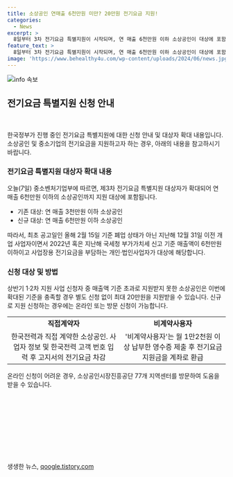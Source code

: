 ```yaml
---
title: 소상공인 연매출 6천만원 미만? 20만원 전기요금 지원!
categories:
  - News
excerpt: >
  8일부터 3차 전기요금 특별지원이 시작되며, 연 매출 6천만원 이하 소상공인이 대상에 포함됩니다. 최대 20만원을 받을 수 있으며, 직접계약자는 고지서를 통해 전기요금을 차감받고 비계약사용자는 영수증 제출로 환급받을 수 있습니다. 온라인 또는 소상공인시장진흥공단 지역센터를 통해 신청할 수 있습니다. SBS Biz는 제보를 기다리고 있습니다. [홈페이지=https://url.kr/9pghjn]
feature_text: >
  8일부터 3차 전기요금 특별지원이 시작되며, 연 매출 6천만원 이하 소상공인이 대상에 포함됩니다. 최대 20만원을 받을 수 있으며, 직접계약자는 고지서를 통해 전기요금을 차감받고 비계약사용자는 영수증 제출로 환급받을 수 있습니다. 온라인 또는 소상공인시장진흥공단 지역센터를 통해 신청할 수 있습니다. SBS Biz는 제보를 기다리고 있습니다. [홈페이지=https://url.kr/9pghjn]
image: 'https://www.behealthy4u.com/wp-content/uploads/2024/06/news.jpg'
---
```


<p><img src="https://www.behealthy4u.com/wp-content/uploads/2024/06/news.jpg" alt="info 속보" /></p>

<h2 data-ke-size="size26">전기요금 특별지원 신청 안내</h2>

<p data-ke-size="size16">&nbsp;</p>

<p>한국정부가 진행 중인 전기요금 특별지원에 대한 신청 안내 및 대상자 확대 내용입니다. 소상공인 및 중소기업의 전기요금을 지원하고자 하는 경우, 아래의 내용을 참고하시기 바랍니다.</p>

<h3>전기요금 특별지원 대상자 확대 내용</h3>

<p data-ke-size="size16">오늘(7일) 중소벤처기업부에 따르면, 제3차 전기요금 특별지원 대상자가 확대되어 연 매출 6천만원 이하의 소상공인까지 지원 대상에 포함됩니다.</p>

<ul>
<li>기존 대상: 연 매출 3천만원 이하 소상공인</li>
<li>신규 대상: 연 매출 6천만원 이하 소상공인</li>
</ul>

<p data-ke-size="size16">따라서, 최초 공고일인 올해 2월 15일 기준 폐업 상태가 아닌 지난해 12월 31일 이전 개업 사업자이면서 2022년 혹은 지난해 국세청 부가가치세 신고 기준 매출액이 6천만원 이하이고 사업장용 전기요금을 부담하는 개인·법인사업자가 대상에 해당합니다.</p>

<h3>신청 대상 및 방법</h3>

<p data-ke-size="size16">상반기 1·2차 지원 사업 신청자 중 매출액 기준 초과로 지원받지 못한 소상공인은 이번에 확대된 기준을 충족할 경우 별도 신청 없이 최대 20만원을 지원받을 수 있습니다. 신규로 지원 신청하는 경우에는 온라인 또는 방문 신청이 가능합니다.</p>

<table>
<tr>
<td style="text-align: center; height: 17px;"><b>직접계약자</b></td>
<td style="text-align: center; height: 17px;"><b>비계약사용자</b></td>
</tr>
<tr>
<td style="text-align: center; height: 17px;">한국전력과 직접 계약한 소상공인. 사업자 정보 및 한국전력 고객 번호 입력 후 고지서의 전기요금 차감</td>
<td style="text-align: center; height: 17px;">'비계약사용자'는 월 1만2천원 이상 납부한 영수증 제출 후 전기요금 지원금을 계좌로 환급</td>
</tr>
</table>

<p data-ke-size="size16">온라인 신청이 어려운 경우, 소상공인시장진흥공단 77개 지역센터를 방문하여 도움을 받을 수 있습니다. </p>

<p data-ke-size="size16">&nbsp;</p>

<p data-ke-size="size16">&nbsp;</p>

<p data-ke-size="size16">&nbsp;</p>

<p data-ke-size="size16">&nbsp;</p>

<p data-ke-size="size16">&nbsp;</p>
생생한 뉴스, <a href="https://qoogle.tistory.com" rel="dofollow">qoogle.tistory.com</a>


